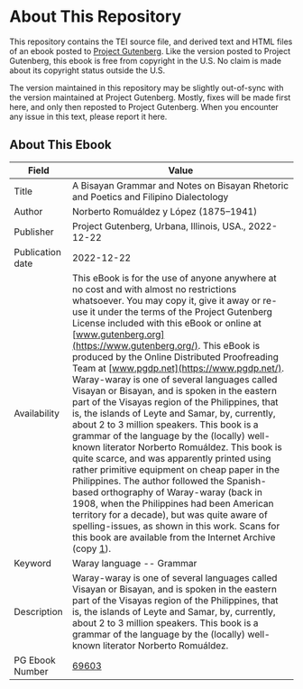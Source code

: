 # About This Repository

This repository contains the TEI source file, and derived text and HTML files of an ebook posted to [Project Gutenberg](https://www.gutenberg.org/). Like the version posted to Project Gutenberg, this ebook is free from copyright in the U.S. No claim is made about its copyright status outside the U.S.

The version maintained in this repository may be slightly out-of-sync with the version maintained at Project Gutenberg. Mostly, fixes will be made first here, and only then reposted to Project Gutenberg. When you encounter any issue in this text, please report it here.

## About This Ebook

| Field | Value |
|-------|-------|
| Title | A Bisayan Grammar and Notes on Bisayan Rhetoric and Poetics and Filipino Dialectology |
| Author | Norberto Romuáldez y López (1875–1941) |
| Publisher | Project Gutenberg, Urbana, Illinois, USA., 2022-12-22 |
| Publication date | 2022-12-22 |
| Availability | This eBook is for the use of anyone anywhere at no cost and with almost no restrictions whatsoever. You may copy it, give it away or re-use it under the terms of the Project Gutenberg License included with this eBook or online at [www.gutenberg.org](https://www.gutenberg.org/). This eBook is produced by the Online Distributed Proofreading Team at [www.pgdp.net](https://www.pgdp.net/). Waray-waray is one of several languages called Visayan or Bisayan, and is spoken in the eastern part of the Visayas region of the Philippines, that is, the islands of Leyte and Samar, by, currently, about 2 to 3 million speakers. This book is a grammar of the language by the (locally) well-known literator Norberto Romuáldez. This book is quite scarce, and was apparently printed using rather primitive equipment on cheap paper in the Philippines. The author followed the Spanish-based orthography of Waray-waray (back in 1908, when the Philippines had been American territory for a decade), but was quite aware of spelling-issues, as shown in this work. Scans for this book are available from the Internet Archive (copy [1](https://archive.org/details/bisayangrammarno00romurich/page/n3/mode/2up)). |
| Keyword | Waray language -- Grammar |
| Description | Waray-waray is one of several languages called Visayan or Bisayan, and is spoken in the eastern part of the Visayas region of the Philippines, that is, the islands of Leyte and Samar, by, currently, about 2 to 3 million speakers. This book is a grammar of the language by the (locally) well-known literator Norberto Romuáldez. |
| PG Ebook Number | [69603](https://www.gutenberg.org/ebooks/69603) |
